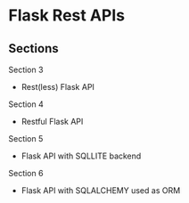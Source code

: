 # Flask Rest APIs

## Sections

Section 3

* Rest(less) Flask API

Section 4

* Restful Flask API

Section 5 

* Flask API with SQLLITE backend

Section 6

* Flask API with SQLALCHEMY used as ORM
